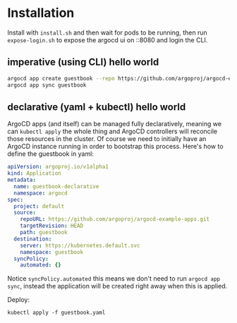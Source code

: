 # Installation

Install with `install.sh` and then wait for pods to be running, then run `expose-login.sh` to expose the argocd ui on ::8080 and login the CLI.

## imperative (using CLI) hello world

```bash
argocd app create guestbook --repo https://github.com/argoproj/argocd-example-apps.git --path guestbook --dest-server https://kubernetes.default.svc --dest-namespace default
argocd app sync guestbook
```

## declarative (yaml + kubectl) hello world

ArgoCD apps (and itself) can be managed fully declaratively, meaning we can `kubectl apply` the whole thing and ArgoCD controllers will reconcile those resources in the cluster. Of course we need to initially have an ArgoCD instance running in order to bootstrap this process. Here's how to define the guestbook in yaml:

```yaml
apiVersion: argoproj.io/v1alpha1
kind: Application
metadata:
  name: guestbook-declarative
  namespace: argocd
spec:
  project: default
  source:
    repoURL: https://github.com/argoproj/argocd-example-apps.git
    targetRevision: HEAD
    path: guestbook
  destination:
    server: https://kubernetes.default.svc
    namespace: guestbook
  syncPolicy:
    automated: {}
```

Notice `syncPolicy.automated` this means we don't need to run `argocd app sync`, instead the application will be created right away when this is applied.

Deploy:

```
kubectl apply -f guestbook.yaml
```
